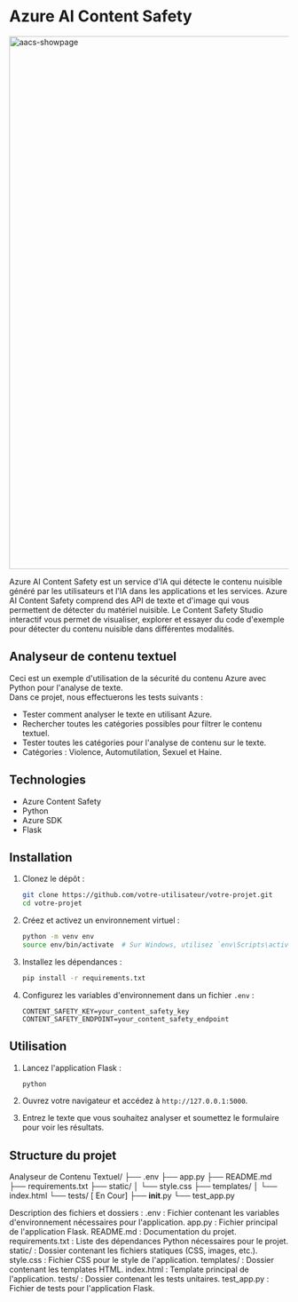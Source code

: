 # Azure AI Content Safety

<img width="960" alt="aacs-showpage" src="https://github.com/user-attachments/assets/0dc32856-47df-4699-bdad-b18e7d383b42">

Azure AI Content Safety est un service d'IA qui détecte le contenu nuisible généré par les utilisateurs et l'IA dans les applications et les services. Azure AI Content Safety comprend des API de texte et d'image qui vous permettent de détecter du matériel nuisible. Le Content Safety Studio interactif vous permet de visualiser, explorer et essayer du code d'exemple pour détecter du contenu nuisible dans différentes modalités.

## Analyseur de contenu textuel

Ceci est un exemple d'utilisation de la sécurité du contenu Azure avec Python pour l'analyse de texte.\
Dans ce projet, nous effectuerons les tests suivants :

* Tester comment analyser le texte en utilisant Azure.
* Rechercher toutes les catégories possibles pour filtrer le contenu textuel.
* Tester toutes les catégories pour l'analyse de contenu sur le texte.
* Catégories : Violence, Automutilation, Sexuel et Haine.

## Technologies

* Azure Content Safety
* Python
* Azure SDK
* Flask

## Installation

1. Clonez le dépôt :
    ```sh
    git clone https://github.com/votre-utilisateur/votre-projet.git
    cd votre-projet
    ```

2. Créez et activez un environnement virtuel :
    ```sh
    python -m venv env
    source env/bin/activate  # Sur Windows, utilisez `env\Scripts\activate`
    ```

3. Installez les dépendances :
    ```sh
    pip install -r requirements.txt
    ```

4. Configurez les variables d'environnement dans un fichier `.env` :
    ```
    CONTENT_SAFETY_KEY=your_content_safety_key
    CONTENT_SAFETY_ENDPOINT=your_content_safety_endpoint
    ```

## Utilisation

1. Lancez l'application Flask :
    ```sh
    python 
    ```

2. Ouvrez votre navigateur et accédez à `http://127.0.0.1:5000`.

3. Entrez le texte que vous souhaitez analyser et soumettez le formulaire pour voir les résultats.

## Structure du projet

Analyseur de Contenu Textuel/
├── .env
├── app.py
├── README.md
├── requirements.txt
├── static/
│   └── style.css
├── templates/
│   └── index.html
└── tests/ [ En Cour]
    ├── __init__.py
    └── test_app.py

Description des fichiers et dossiers :
.env : Fichier contenant les variables d'environnement nécessaires pour l'application.
app.py : Fichier principal de l'application Flask.
README.md : Documentation du projet.
requirements.txt : Liste des dépendances Python nécessaires pour le projet.
static/ : Dossier contenant les fichiers statiques (CSS, images, etc.).
style.css : Fichier CSS pour le style de l'application.
templates/ : Dossier contenant les templates HTML.
index.html : Template principal de l'application.
tests/ : Dossier contenant les tests unitaires.
test_app.py : Fichier de tests pour l'application Flask.

